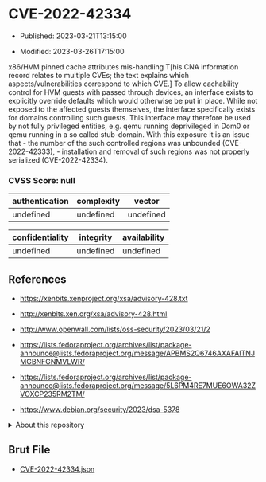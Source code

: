 # CVE-2022-42334

- Published: 2023-03-21T13:15:00

- Modified: 2023-03-26T17:15:00

x86/HVM pinned cache attributes mis-handling T[his CNA information record relates to multiple CVEs; the text explains which aspects/vulnerabilities correspond to which CVE.] To allow cachability control for HVM guests with passed through devices, an interface exists to explicitly override defaults which would otherwise be put in place. While not exposed to the affected guests themselves, the interface specifically exists for domains controlling such guests. This interface may therefore be used by not fully privileged entities, e.g. qemu running deprivileged in Dom0 or qemu running in a so called stub-domain. With this exposure it is an issue that - the number of the such controlled regions was unbounded (CVE-2022-42333), - installation and removal of such regions was not properly serialized (CVE-2022-42334).

### CVSS Score: **null**

| authentication | complexity | vector |
| --- | --- | --- |
| undefined | undefined | undefined |

| confidentiality | integrity | availability |
| --- | --- | --- |
| undefined | undefined | undefined |

## References

* https://xenbits.xenproject.org/xsa/advisory-428.txt

* http://xenbits.xen.org/xsa/advisory-428.html

* http://www.openwall.com/lists/oss-security/2023/03/21/2

* https://lists.fedoraproject.org/archives/list/package-announce@lists.fedoraproject.org/message/APBMS2Q6746AXAFAITNJMGBNFGNMVLWR/

* https://lists.fedoraproject.org/archives/list/package-announce@lists.fedoraproject.org/message/5L6PM4RE7MUE6OWA32ZVOXCP235RM2TM/

* https://www.debian.org/security/2023/dsa-5378

<details>
<summary>About this repository</summary> 

  This repository is part of the project [Live Hack CVE](https://github.com/Live-Hack-CVE). Main website can be found [www.live-hack.org](https://www.live-hack.org) 
  
  Made by [Sn0wAlice](https://github.com/Sn0wAlice) for the people that care about security and need to have a feed of the latest CVEs. Hope you enjoy it, don't forget to star the repo and follow me on [Twitter](https://twitter.com/Sn0wAlice) and [Github](https://github.com/Sn0wAlice). And that is my [personnal website](https://www.alice-snow.me/)

  - [Home Page](https://github.com/Live-Hack-CVE)
  - [Framework](https://github.com/Live-Hack-CVE/cve-framework)
  - [CVE database](https://github.com/Live-Hack-CVE/full_database)
  - [Changelog](https://github.com/Live-Hack-CVE/Changelog)
</details>

## Brut File

* [CVE-2022-42334.json](https://raw.githubusercontent.com/Live-Hack-CVE/full_database/main/cves/2022/CVE-2022-42334.json)

